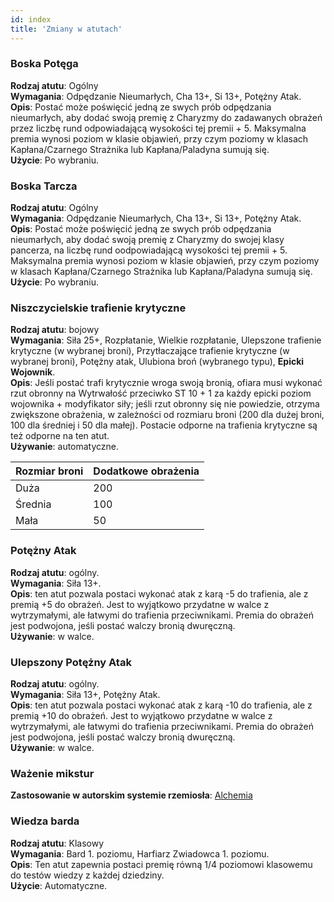 ```yaml
---
id: index
title: 'Zmiany w atutach'
---
```


### Boska Potęga

**Rodzaj atutu**: Ogólny\
**Wymagania**: Odpędzanie Nieumarłych, Cha 13+, Si 13+, Potężny Atak.\
**Opis**: Postać może poświęcić jedną ze swych prób odpędzania nieumarłych, aby dodać swoją premię z Charyzmy do zadawanych obrażeń przez liczbę rund odpowiadającą wysokości tej premii + 5. Maksymalna premia wynosi poziom w klasie objawień, przy czym poziomy w klasach Kapłana/Czarnego Strażnika lub Kapłana/Paladyna sumują się.\
**Użycie**: Po wybraniu.

### Boska Tarcza

**Rodzaj atutu**: Ogólny\
**Wymagania**: Odpędzanie Nieumarłych, Cha 13+, Si 13+, Potężny Atak.\
**Opis**: Postać może poświęcić jedną ze swych prób odpędzania nieumarłych, aby dodać swoją premię z Charyzmy do swojej klasy pancerza, na liczbę rund oodpowiadającą wysokości tej premii + 5. Maksymalna premia wynosi poziom w klasie objawień, przy czym poziomy w klasach Kapłana/Czarnego Strażnika lub Kapłana/Paladyna sumują się.\
**Użycie**: Po wybraniu.

### Niszczycielskie trafienie krytyczne

**Rodzaj atutu**: bojowy\
**Wymagania**: Siła 25+, Rozpłatanie, Wielkie rozpłatanie, Ulepszone trafienie krytyczne (w wybranej broni), Przytłaczające trafienie krytyczne (w wybranej broni), Potężny atak, Ulubiona broń (wybranego typu), **Epicki Wojownik**.\
**Opis**: Jeśli postać trafi krytycznie wroga swoją bronią, ofiara musi wykonać rzut obronny na Wytrwałość przeciwko ST 10 + 1 za każdy epicki poziom wojownika + modyfikator siły; jeśli rzut obronny się nie powiedzie, otrzyma zwiększone obrażenia, w zależności od rozmiaru broni (200 dla dużej broni, 100 dla średniej i 50 dla małej). Postacie odporne na trafienia krytyczne są też odporne na ten atut.\
**Używanie**: automatyczne.

| Rozmiar broni | Dodatkowe obrażenia |
|---------------|---------------------|
| Duża          | 200                 |
| Średnia       | 100                 |
| Mała          | 50                  |

### Potężny Atak

**Rodzaj atutu**: ogólny.\
**Wymagania**: Siła 13+.\
**Opis**: ten atut pozwala postaci wykonać atak z karą -5 do trafienia, ale z premią +5 do obrażeń. Jest to wyjątkowo przydatne w walce z wytrzymałymi, ale łatwymi do trafienia przeciwnikami. Premia do obrażeń jest podwojona, jeśli postać walczy bronią dwuręczną.\
**Używanie**: w walce.

### Ulepszony Potężny Atak

**Rodzaj atutu**: ogólny.\
**Wymagania**: Siła 13+, Potężny Atak.\
**Opis**: ten atut pozwala postaci wykonać atak z karą -10 do trafienia, ale z premią +10 do obrażeń. Jest to wyjątkowo przydatne w walce z wytrzymałymi, ale łatwymi do trafienia przeciwnikami. Premia do obrażeń jest podwojona, jeśli postać walczy bronią dwuręczną.\
**Używanie**: w walce.

### Ważenie mikstur

**Zastosowanie w autorskim systemie rzemiosła**: [Alchemia](https://wiki.nwn.net.pl/docs/Systemy%20Rzemios%C5%82a/Alchemia#specjalne-premie)

### Wiedza barda

**Rodzaj atutu**: Klasowy\
**Wymagania**: Bard 1. poziomu, Harfiarz Zwiadowca 1. poziomu.\
**Opis**: Ten atut zapewnia postaci premię równą 1/4 poziomowi klasowemu do testów wiedzy z każdej dziedziny.\
**Użycie**: Automatyczne.
